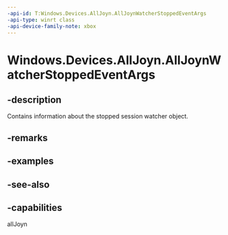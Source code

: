 ```yaml
---
-api-id: T:Windows.Devices.AllJoyn.AllJoynWatcherStoppedEventArgs
-api-type: winrt class
-api-device-family-note: xbox
---
```


<!-- Class syntax.
public class AllJoynWatcherStoppedEventArgs : Windows.Devices.AllJoyn.IAllJoynWatcherStoppedEventArgs
-->

# Windows.Devices.AllJoyn.AllJoynWatcherStoppedEventArgs

## -description
Contains information about the stopped session watcher object.

## -remarks

## -examples

## -see-also


## -capabilities
allJoyn
